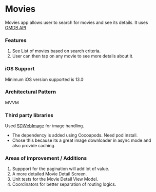 # Movies

Movies app allows user to search for movies and see its details.
It uses [OMDB API](http://www.omdbapi.com/#usage)

### Features
1. See List of movies based on search criteria.
2. User can then tap on any movie to see more details about it.

### iOS Support

Minimum iOS version supported is 13.0

### Architectural Pattern

MVVM

### Third party libraries

Used [SDWebImage](https://github.com/SDWebImage/SDWebImage) for image handling.
- The dependency is added using Cocoapods. Need pod install.
- Chose this because its a great image downloader in async mode and also provide caching.

### Areas of improvement / Additions

1. Suppport for the pagination will add lot of value.
2. A more detailed Movie Detail Screen.
3. Unit tests for the Movie Detail View Model.
4. Coordinators for better separation of routing logics.
